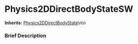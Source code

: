 #  Physics2DDirectBodyStateSW  
**Inherits:** [Physics2DDirectBodyState](class_physics2ddirectbodystate)\\n\\n
###  Brief Description  

